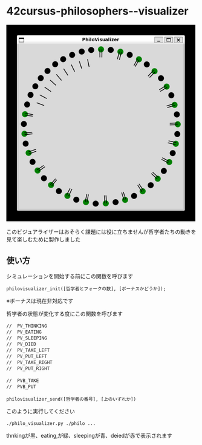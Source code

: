 # 42cursus-philosophers--visualizer

<img src="image.png" width="500" alt="スクリーンショット">

このビジュアライザーはおそらく課題には役に立ちませんが哲学者たちの動きを見て楽しむために製作しました

## 使い方
シミュレーションを開始する前にこの関数を呼びます
```
philovisualizer_init([哲学者とフォークの数], [ボーナスかどうか]);
```
※ボーナスは現在非対応です

哲学者の状態が変化する度にこの関数を呼びます
```
//	PV_THINKING
//	PV_EATING
//	PV_SLEEPING
//	PV_DIED
//	PV_TAKE_LEFT
//	PV_PUT_LEFT
//	PV_TAKE_RIGHT
//	PV_PUT_RIGHT

//	PVB_TAKE
//	PVB_PUT

philovisualizer_send([哲学者の番号], [上のいずれか])
```

このように実行してください
```
./philo_visualizer.py ./philo ...
```

thnkingが黒、eating,が緑、sleepingが青、deiedが赤で表示されます
